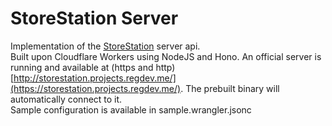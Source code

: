 # StoreStation Server
Implementation of the [StoreStation](https://github.com/StoreStation/StoreStation) server api. <br>
Built upon Cloudflare Workers using NodeJS and Hono. An official server is running and available at (https and http) [http://storestation.projects.regdev.me/](https://storestation.projects.regdev.me/). The prebuilt binary will automatically connect to it. <br>
Sample configuration is available in sample.wrangler.jsonc